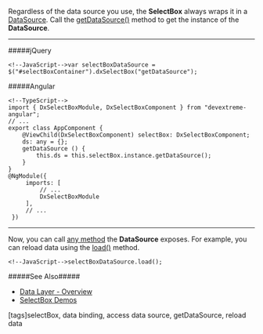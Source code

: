 Regardless of the data source you use, the **SelectBox** always wraps it in a [DataSource](/api-reference/30%20Data%20Layer/DataSource '/Documentation/ApiReference/Data_Layer/DataSource/'). Call the [getDataSource()](/api-reference/10%20UI%20Widgets/DataHelperMixin/3%20Methods/getDataSource().md '/Documentation/ApiReference/UI_Widgets/dxSelectBox/Methods/#getDataSource') method to get the instance of the **DataSource**.

---
#####jQuery

    <!--JavaScript-->var selectBoxDataSource = $("#selectBoxContainer").dxSelectBox("getDataSource");

#####Angular

    <!--TypeScript-->
    import { DxSelectBoxModule, DxSelectBoxComponent } from "devextreme-angular";
    // ...
    export class AppComponent {
        @ViewChild(DxSelectBoxComponent) selectBox: DxSelectBoxComponent;
        ds: any = {};
        getDataSource () {
            this.ds = this.selectBox.instance.getDataSource();
        }
    }
    @NgModule({
         imports: [
             // ...
             DxSelectBoxModule
         ],
         // ...
     })

---

Now, you can call [any method](/api-reference/30%20Data%20Layer/DataSource/3%20Methods '/Documentation/ApiReference/Data_Layer/DataSource/Methods/') the **DataSource** exposes. For example, you can reload data using the [load()](/api-reference/30%20Data%20Layer/DataSource/3%20Methods/load().md '/Documentation/ApiReference/Data_Layer/DataSource/Methods/#load') method.

    <!--JavaScript-->selectBoxDataSource.load();

#####See Also#####
- [Data Layer - Overview](/concepts/30%20Data%20Layer/5%20Data%20Layer '/Documentation/Guide/Data_Layer/Data_Layer/')
- [SelectBox Demos](https://js.devexpress.com/Demos/WidgetsGallery/Demo/Select_Box/Overview/jQuery/Light)

[tags]selectBox, data binding, access data source, getDataSource, reload data
